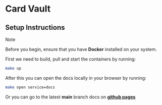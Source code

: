 # Card Vault

## Setup Instructions
> [!NOTE]
> Before you begin, ensure that you have **Docker** installed on your system.

First we need to build, pull and start the containers by running:
```sh
make up
```

After this you can open the docs locally in your browser by running:
```sh
make open service=docs
```

Or you can go to the latest **main** branch docs on [**github pages**](https://tombosmans.github.io/card-vault/#/)
